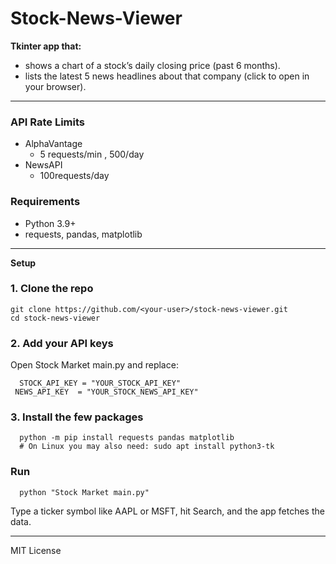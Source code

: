 # Stock-News-Viewer

**Tkinter app that:**
- shows a chart of a stock’s daily closing price (past 6 months).
- lists the latest 5 news headlines about that company (click to open in your browser).
---
### API Rate Limits
- AlphaVantage
   - 5 requests/min , 500/day
- NewsAPI
  - 100requests/day


### Requirements
- Python 3.9+
- requests, pandas, matplotlib

---
**Setup**
### 1. Clone the repo


    git clone https://github.com/<your‑user>/stock‑news‑viewer.git
    cd stock‑news‑viewer

   
   ### 2.	Add your API keys

Open Stock Market main.py and replace:

      STOCK_API_KEY = "YOUR_STOCK_API_KEY"
     NEWS_API_KEY  = "YOUR_STOCK_NEWS_API_KEY"


### 3.	Install the few packages

      python -m pip install requests pandas matplotlib
      # On Linux you may also need: sudo apt install python3-tk
  

### Run

      python "Stock Market main.py"

Type a ticker symbol like AAPL or MSFT, hit Search, and the app fetches the data.

---

MIT License

